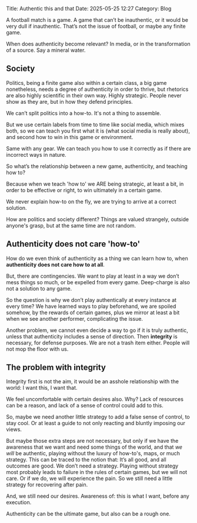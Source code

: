 Title: Authentic this and that
Date: 2025-05-25 12:27
Category: Blog


A football match is a game. A game that can’t be inauthentic, or it would be very dull if inauthentic. That’s not the issue of football, or maybe any finite game. 

When does authenticity become relevant? In media, or in the transformation of a source. Say a mineral water. 

## Society

Politics, being a finite game also within a certain class, a big game nonetheless, needs a degree of authenticity in order to thrive, but rhetorics are also highly scientific in their own way. Highly strategic. People never show as they are, but in how they defend principles. 

We can’t split politics into a how-to. It's not a thing to assemble. 

But we use certain labels from time to time like social media, which mixes both, so we can teach you first what it is (what social media is really about), and second how to win in this game or environment. 

Same with any gear. We can teach you how to use it correctly as if there are incorrect ways in nature. 

So what’s the relationship between a new game, authenticity, and teaching how to?

Because when we teach 'how to' we ARE being strategic, at least a bit, in order to be effective or right, to win ultimately in a certain game. 

We never explain how-to on the fly, we are trying to arrive at a correct solution. 

How are politics and society different? Things are valued strangely, outside anyone's grasp, but at the same time are not random. 

## Authenticity does not care 'how-to'

How do we even think of authenticity as a thing we can learn how to, when **authenticity does not care how to at all**. 

But, there are contingencies. We want to play at least in a way we don’t mess things so much, or be expelled from every game. Deep-charge is also not a solution to any game. 

So the question is why we don’t play authentically at every instance at every time? We have learned ways to play beforehand, we are spoiled somehow, by the rewards of certain games, plus we mirror at least a bit when we see another performer, complicating the issue. 

Another problem, we cannot even decide a way to go if it is truly authentic, unless that authenticity includes a sense of direction. Then **integrity** is necessary, for defense purposes. We are not a trash item either. People will not mop the floor with us. 

## The problem with integrity

Integrity first is not the aim, it would be an asshole relationship with the world: I want this, I want that. 

We feel uncomfortable with certain desires also. Why? Lack of resources can be a reason, and lack of a sense of control could add to this. 

So, maybe we need another little strategy to add a false sense of control, to stay cool. Or at least a guide to not only reacting and bluntly imposing our views. 

But maybe those extra steps are not necessary, but only if we have the awareness that we want and need some things of the world, and that *we will* be authentic, playing without the luxury of how-to's, maps, or much strategy. This can be traced to the notion that: It’s all good, and all outcomes are good. We don’t need a strategy. 
Playing without strategy most probably leads to failure in the rules of certain games, but we will not care. Or if we do, we will experience the pain. So we still need a little strategy for recovering after pain. 

And, we still need our desires. Awareness of: this is what I want, before any execution. 

Authenticity can be the ultimate game, but also can be a rough one. 






